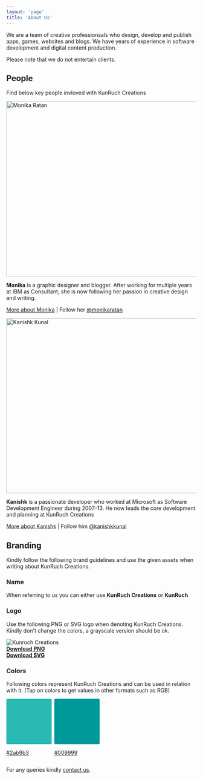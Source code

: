 ```yaml
---
layout: 'page'
title: 'About Us'
---
```


We are a team of creative professionsals who design, develop and publish apps, games, websites and blogs. We have years of experience in software development and digital content production.

Please note that we do not entertain clients.

## People

Find below key people invloved with KunRuch Creations

<img class="aligncenter size-full wp-image-1452" src="/wp-content/uploads/2013/04/Monika-Ratan.jpg" alt="Monika Ratan" width="749" height="464" />

<p><strong>Monika</strong> is a graphic designer and blogger. After working for multiple years at IBM as Consultant, she is now following her passion in creative design and writing. </p>

<p><a href="http://monikaratan.in/" target="_blank">More about Monika</a> | Follow her <a href="https://twitter.com/monikaratan">@monikaratan</a></p>

<p><img class="aligncenter size-full wp-image-1453" src="/wp-content/uploads/2013/04/Kanishk-Kunal.jpg" alt="Kanishk Kunal" width="748" height="463" /></p>

<p><strong>Kanishk</strong> is a passionate developer who worked at Microsoft as Software Development Engineer during 2007-13. He now leads the core development and planning at KunRuch Creations</p>

<p><a href="http://kanishkkunal.in/about-me/">More about Kanishk</a> | Follow him <a href="http://twitter.com/kanishkkunal">@kanishkkunal</a></p>

## Branding

Kindly follow the following brand guidelines and use the given assets when writing about KunRuch Creations.

### Name
When referring to us you can either use <strong>KunRuch Creations</strong> or <strong>KunRuch</strong>

### Logo
Use the following PNG or SVG logo when denoting KunRuch Creations. Kindly don't change the colors, a grayscale version should be ok.

<div class="text-center section">
  <img src="/img/kunruch.png" alt="Kunruch Creations">
  <div class="grid text-small">
    <div class="one-half">
      <a class="button button-ghost" style="width:100%;" href="/img/kunruch.png" target="_blank" download><strong>Download PNG</strong></a>
    </div>
    <div class="one-half">
      <a class="button button-ghost" style="width:100%;" href="/img/kunruch.svg" target="_blank" download><strong>Download SVG</strong></a>
    </div>
  </div>
</div>

### Colors

Following colors represent KunRuch Creations and can be used in relation with it. (Tap on colors to get values in other formats such as RGB)

<div class="section text-center">
  <div style="display:inline-block">
    <a href="https://tools.superdevresources.com/color-converter/#2ab9b3" target="_blank">
      <div style="background-color:#2ab9b3;width:120px;height:120px;border-radius:3px;margin-right:3px"></div>
      <p class="text-small text-center">#2ab9b3</p>
    </a>
  </div>
  <div style="display:inline-block">
    <a href="https://tools.superdevresources.com/color-converter/#009999" target="_blank">
      <div style="background-color:#099;width:120px;height:120px;border-radius:3px;margin-right:3px"></div>
      <p class="text-small text-center">#009999</p>
    </a>
  </div>
</div>

For any queries kindly <a href="/contact">contact us</a>.